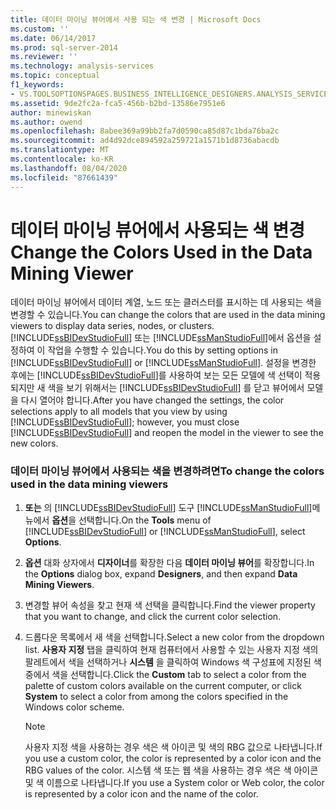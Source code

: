 ```yaml
---
title: 데이터 마이닝 뷰어에서 사용 되는 색 변경 | Microsoft Docs
ms.custom: ''
ms.date: 06/14/2017
ms.prod: sql-server-2014
ms.reviewer: ''
ms.technology: analysis-services
ms.topic: conceptual
f1_keywords:
- VS.TOOLSOPTIONSPAGES.BUSINESS_INTELLIGENCE_DESIGNERS.ANALYSIS_SERVICES_DESIGNERS.DATA_MINING_VIEWERS
ms.assetid: 9de2fc2a-fca5-456b-b2bd-13586e7951e6
author: minewiskan
ms.author: owend
ms.openlocfilehash: 8abee369a99bb2fa7d0590ca85d87c1bda76ba2c
ms.sourcegitcommit: ad4d92dce894592a259721a1571b1d8736abacdb
ms.translationtype: MT
ms.contentlocale: ko-KR
ms.lasthandoff: 08/04/2020
ms.locfileid: "87661439"
---
```

# <a name="change-the-colors-used-in-the-data-mining-viewer"></a><span data-ttu-id="c7b27-102">데이터 마이닝 뷰어에서 사용되는 색 변경</span><span class="sxs-lookup"><span data-stu-id="c7b27-102">Change the Colors Used in the Data Mining Viewer</span></span>
  <span data-ttu-id="c7b27-103">데이터 마이닝 뷰어에서 데이터 계열, 노드 또는 클러스터를 표시하는 데 사용되는 색을 변경할 수 있습니다.</span><span class="sxs-lookup"><span data-stu-id="c7b27-103">You can change the colors that are used in the data mining viewers to display data series, nodes, or clusters.</span></span> <span data-ttu-id="c7b27-104">[!INCLUDE[ssBIDevStudioFull](../../includes/ssbidevstudiofull-md.md)] 또는 [!INCLUDE[ssManStudioFull](../../includes/ssmanstudiofull-md.md)]에서 옵션을 설정하여 이 작업을 수행할 수 있습니다.</span><span class="sxs-lookup"><span data-stu-id="c7b27-104">You do this by setting options in [!INCLUDE[ssBIDevStudioFull](../../includes/ssbidevstudiofull-md.md)] or [!INCLUDE[ssManStudioFull](../../includes/ssmanstudiofull-md.md)].</span></span> <span data-ttu-id="c7b27-105">설정을 변경한 후에는 [!INCLUDE[ssBIDevStudioFull](../../includes/ssbidevstudiofull-md.md)]를 사용하여 보는 모든 모델에 색 선택이 적용되지만 새 색을 보기 위해서는 [!INCLUDE[ssBIDevStudioFull](../../includes/ssbidevstudiofull-md.md)] 를 닫고 뷰어에서 모델을 다시 열어야 합니다.</span><span class="sxs-lookup"><span data-stu-id="c7b27-105">After you have changed the settings, the color selections apply to all models that you view by using [!INCLUDE[ssBIDevStudioFull](../../includes/ssbidevstudiofull-md.md)]; however, you must close [!INCLUDE[ssBIDevStudioFull](../../includes/ssbidevstudiofull-md.md)] and reopen the model in the viewer to see the new colors.</span></span>  
  
### <a name="to-change-the-colors-used-in-the-data-mining-viewers"></a><span data-ttu-id="c7b27-106">데이터 마이닝 뷰어에서 사용되는 색을 변경하려면</span><span class="sxs-lookup"><span data-stu-id="c7b27-106">To change the colors used in the data mining viewers</span></span>  
  
1.  <span data-ttu-id="c7b27-107">**또는** 의 [!INCLUDE[ssBIDevStudioFull](../../includes/ssbidevstudiofull-md.md)] 도구 [!INCLUDE[ssManStudioFull](../../includes/ssmanstudiofull-md.md)]메뉴에서 **옵션**을 선택합니다.</span><span class="sxs-lookup"><span data-stu-id="c7b27-107">On the **Tools** menu of [!INCLUDE[ssBIDevStudioFull](../../includes/ssbidevstudiofull-md.md)] or [!INCLUDE[ssManStudioFull](../../includes/ssmanstudiofull-md.md)], select **Options**.</span></span>  
  
2.  <span data-ttu-id="c7b27-108">**옵션** 대화 상자에서 **디자이너**를 확장한 다음 **데이터 마이닝 뷰어**를 확장합니다.</span><span class="sxs-lookup"><span data-stu-id="c7b27-108">In the **Options** dialog box, expand **Designers**, and then expand **Data Mining Viewers**.</span></span>  
  
3.  <span data-ttu-id="c7b27-109">변경할 뷰어 속성을 찾고 현재 색 선택을 클릭합니다.</span><span class="sxs-lookup"><span data-stu-id="c7b27-109">Find the viewer property that you want to change, and click the current color selection.</span></span>  
  
4.  <span data-ttu-id="c7b27-110">드롭다운 목록에서 새 색을 선택합니다.</span><span class="sxs-lookup"><span data-stu-id="c7b27-110">Select a new color from the dropdown list.</span></span> <span data-ttu-id="c7b27-111">**사용자 지정** 탭을 클릭하여 현재 컴퓨터에서 사용할 수 있는 사용자 지정 색의 팔레트에서 색을 선택하거나 **시스템** 을 클릭하여 Windows 색 구성표에 지정된 색 중에서 색을 선택합니다.</span><span class="sxs-lookup"><span data-stu-id="c7b27-111">Click the **Custom** tab to select a color from the palette of custom colors available on the current computer, or click **System** to select a color from among the colors specified in the Windows color scheme.</span></span>  
  
    > [!NOTE]  
    >  <span data-ttu-id="c7b27-112">사용자 지정 색을 사용하는 경우 색은 색 아이콘 및 색의 RBG 값으로 나타냅니다.</span><span class="sxs-lookup"><span data-stu-id="c7b27-112">If you use a custom color, the color is represented by a color icon and the RBG values of the color.</span></span> <span data-ttu-id="c7b27-113">시스템 색 또는 웹 색을 사용하는 경우 색은 색 아이콘 및 색 이름으로 나타냅니다.</span><span class="sxs-lookup"><span data-stu-id="c7b27-113">If you use a System color or Web color, the color is represented by a color icon and the name of the color.</span></span>  
  
  
